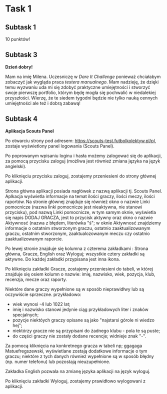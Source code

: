 # Task 1
## Subtask 1
10 punktów!
## Subtask 3
**Dzień dobry!** 


Mam na imię Milena. Uczesniczę w *Dare It Challenge* ponieważ chciałabym zobaczyć jak wygląda praca *testera manualnego*. Mam nadzieję, że dzięki temu wyzwaniu uda mi się zdobyć praktyczne umiejętności i stworzyć swoje pierwszę portfolio, którym będę mogła się pochwalić w niedalekiej przyszłości. Wierzę, że te siedem tygodni będzie nie tylko nauką cennych umiejętności ale też i dobrą zabawą!
## Subtask 4
**Aplikacja Scouts Panel**


Po otwarciu strony pod adresem: https://scouts-test.futbolkolektyw.pl/pl, zostaje wyświetlony panel logowania (Scouts Panel).


Po poprowanym wpisaniu loginu i hasła możemy zalogować się do aplikacji, za pomocą przycisku zaloguj (możliwa jest również zmiana języka na język angielski).


Po kliknięciu przycisku zaloguj, zostajemy przeniesieni do strony głównej aplikacji. 


Strona główna aplikacji posiada nagłówek z nazwą aplikacji tj. Scouts Panel. Aplkacja wyświetla informacje na temat ilości graczy, ilości meczy, ilości raportów. Na stronie głównej znajduje się również okno o nazwie Linki pomocnicze (nazwa linki pomocnicze jest nieaktywna, nie stanowi przycisku), pod nazwą Linki pomocnicze, w tym samym oknie, wyświetla się napis DODAJ GRACZA, jest to przycisk aktywny oraz okno o nazwie Aktywnosć (nazwa z błędem, literówka "ś"; w oknie Aktywnosć znajdziemy informacje o ostatnim stworzonym graczu, ostatnio zaaktualizowanym graczu, ostatnim stworzonym, zaaktualozowanym meczu czy ostatnio zaaktualizowanym raporcie.


Po lewej stronie znajduje się kolumna z czterema zakładkami : Strona główna, Gracze, English oraz Wyloguj; wszystkie cztery zakładki są aktywne. Do każdej zakładki przypisana jest inna ikona. 


Po kliknięciu zakładki Gracze, zostajemy przeniesieni do tabeli, w której znajduje się osiem kolumn o nazwie: imię, nazwisko, wiek, pozycja, klub, recenzja, mecze oraz raporty. 


Niektóre dane graczy wypełnione są w sposób nieprawidłwy lub są oczywiście sprzeczne.
przykładowo:
- wiek wynosi -4 lub 1022 lat;
- imię i nazwisko stanowi jedynie ciąg przykładowych liter i znaków specjalnych;
- pozycje niektóych graczy opisane są jako "najstarsi górole ni wiedzo hej";
- niektórzy gracze nie są przypisani do żadnego klubu - pola te są puste;
- do części graczy nie zostały dodane recencje; widnieje znak "-".


Za pomocą kliknięcia na konkretnego gracza w tabeli np; ggagaga Matuefregszewski, wyświetlane zostają dodatkowe informacje o tym graczu; niektóre z tych danych również wypełnione są w sposób błędny (np. numer telefonu) lub pozostają nieuzupełnione.


Zakładka English pozwala na zmianę języka aplikacji na język wyloguj. 


Po kliknięciu zakładki Wyloguj, zostajemy prawidłowo wylogowani z aplikacji. 

